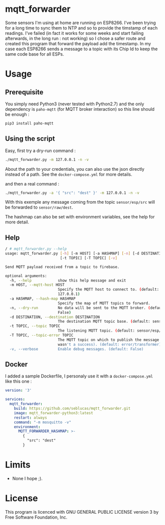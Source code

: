 # mqtt_forwarder

Some sensors I'm using at home are running on ESP8266. I've been trying for a long time to sync them to NTP and so to provide the timstamp of each readings. I've failed (in fact it works for some weeks and start failing afterwards, in the long run : not working) so I chose a safer route and created this program that forward the payload add the timestamp. In my case each ESP8266 sends a message to a topic with its Chip Id to keep the same code base for all ESPs.

# Usage

## Prerequisite

You simply need Python3 (never tested with Python2.7) and the only dependency is `paho-mqtt` (for MQTT broker interaction) so this line should be enough  :

```bash
pip3 install paho-mqtt
```

## Using the script

Easy, first try a dry-run command :

```bash
./mqtt_forwarder.py -m 127.0.0.1 -n -v
```

About the path to your credentials, you can also use the json directly instead of a path. See the `docker-compose.yml` for more details.

and then a real command :

```bash
./mqtt_forwarder.py -a '{ "src": "dest" }' -m 127.0.0.1 -n -v
```

With this exemple any message coming from the topic `sensor/esp/src` will be forwarded to `sensor/raw/dest`.

The hashmap can also be set with environment variables, see the help for more detail.

## Help

```bash
/ # mqtt_forwarder.py --help
usage: mqtt_forwarder.py [-h] [-m HOST] [-a HASHMAP] [-n] [-d DESTINATION]
                         [-t TOPIC] [-T TOPIC] [-v]

Send MQTT payload received from a topic to firebase.

optional arguments:
  -h, --help            show this help message and exit
  -m HOST, --mqtt-host HOST
                        Specify the MQTT host to connect to. (default:
                        127.0.0.1)
  -a HASHMAP, --hash-map HASHMAP
                        Specify the map of MQTT topics to forward.
  -n, --dry-run         No data will be sent to the MQTT broker. (default:
                        False)
  -d DESTINATION, --destination DESTINATION
                        The destination MQTT topic base. (default: sensor/raw)
  -t TOPIC, --topic TOPIC
                        The listening MQTT topic. (default: sensor/esp/#)
  -T TOPIC, --topic-error TOPIC
                        The MQTT topic on which to publish the message (if it
                        wasn't a success). (default: error/transformer)
  -v, --verbose         Enable debug messages. (default: False)
```

## Docker

I added a sample Dockerfile, I personaly use it with a `docker-compose.yml` like this one :

```yml
version: '3'

services:
  mqtt_forwarder:
    build: https://github.com/seblucas/mqtt_forwarder.git
    image: mqtt_forwarder-python3:latest
    restart: always
    command: "-m mosquitto -v"
    environment:
      MQTT_FORWARDER_HASHMAP: >-
        {
          "src": "dest"
        }
```


# Limits

 * None I hope ;).

# License

This program is licenced with GNU GENERAL PUBLIC LICENSE version 3 by Free Software Foundation, Inc.

